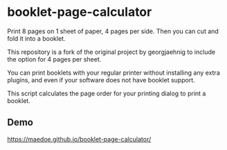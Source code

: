 # booklet-page-calculator

Print 8 pages on 1 sheet of paper, 4 pages per side. Then you can cut and fold it into a booklet.

This repository is a fork of the original project by georgjaehnig to include the option for 4 pages per sheet.





You can print booklets with your regular printer without installing any extra plugins, and even if your software does not have booklet support.

This script calculates the page order for your printing dialog to print a booklet.

## Demo

https://maedoe.github.io/booklet-page-calculator/
